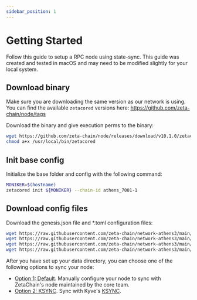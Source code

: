 ```yaml
---
sidebar_position: 1
---
```


# Getting Started

Follow this guide to setup a RPC node using state-sync. This guide was created
and tested in macOS and may need to be modified slightly for your local system.

## Download binary

Make sure you are downloading the same version as our network is using. You can
find the available `zetacored` versions here:
https://github.com/zeta-chain/node/tags

Download the binary and give execution perms to the binary:

```bash
wget https://github.com/zeta-chain/node/releases/download/v10.1.0/zetacored_testnet-darwin-amd64 -O /usr/local/bin/zetacored
chmod a+x /usr/local/bin/zetacored
```

## Init base config

Initialize the base folder and config with the following command:

```bash
MONIKER=$(hostname)
zetacored init ${MONIKER} --chain-id athens_7001-1
```

## Download config files

Download the genesis.json file and \*.toml configuration files:

```bash
wget https://raw.githubusercontent.com/zeta-chain/network-athens3/main/network_files/config/genesis.json -O ~/.zetacored/config/genesis.json
wget https://raw.githubusercontent.com/zeta-chain/network-athens3/main/network_files/config/config.toml -O ~/.zetacored/config/config.toml
wget https://raw.githubusercontent.com/zeta-chain/network-athens3/main/network_files/config/app.toml -O ~/.zetacored/config/app.toml
wget https://raw.githubusercontent.com/zeta-chain/network-athens3/main/network_files/config/client.toml -O ~/.zetacored/config/client.toml
```

After you have set up your data directory, you can choose one of the following
options to sync your node:

- [Option 1: Default](/validators/statesync/default/). Manually configure your
  node to sync with ZetaChain's node maintained by the core team.
- [Option 2: KSYNC](/validators/statesync/ksync/). Sync with Kyve's
  [KSYNC](https://docs.kyve.network/ksync).

